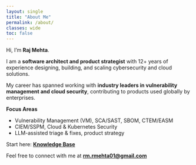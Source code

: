 ```yaml
---
layout: single
title: "About Me"
permalink: /about/
classes: wide
toc: false
---
```


Hi, I’m **Raj Mehta**.  

I am a **software architect and product strategist** with 12+ years of experience designing, building, and scaling cybersecurity and cloud solutions.  

My career has spanned working with **industry leaders in vulnerability management and cloud security**, contributing to products used globally by enterprises.

**Focus Areas**  
- Vulnerability Management (VM), SCA/SAST, SBOM, CTEM/EASM  
- CIEM/SSPM, Cloud & Kubernetes Security  
- LLM-assisted triage & fixes, product strategy  

Start here: **[Knowledge Base](/kb/)**  

Feel free to connect with me at **rm.rmehta01@gmail.com**
